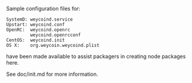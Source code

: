 Sample configuration files for:
```
SystemD: weycoind.service
Upstart: weycoind.conf
OpenRC:  weycoind.openrc
         weycoind.openrcconf
CentOS:  weycoind.init
OS X:    org.weycoin.weycoind.plist
```
have been made available to assist packagers in creating node packages here.

See doc/init.md for more information.
